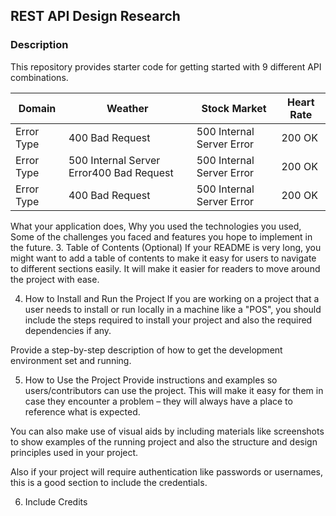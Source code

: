 ## REST API Design Research

### Description

This repository provides starter code for getting started with 9 different API combinations.

Domain | Weather | Stock Market | Heart Rate |
--- | --- | --- | --- 
Error Type | 400 Bad Request | 500 Internal Server Error | 200 OK |
Error Type | 500 Internal Server Error400 Bad Request | 500 Internal Server Error | 200 OK |
Error Type | 400 Bad Request | 500 Internal Server Error | 200 OK |


What your application does,
Why you used the technologies you used,
Some of the challenges you faced and features you hope to implement in the future.
3. Table of Contents (Optional)
If your README is very long, you might want to add a table of contents to make it easy for users to navigate to different sections easily. It will make it easier for readers to move around the project with ease.

4. How to Install and Run the Project
If you are working on a project that a user needs to install or run locally in a machine like a "POS", you should include the steps required to install your project and also the required dependencies if any.

Provide a step-by-step description of how to get the development environment set and running.

5. How to Use the Project
Provide instructions and examples so users/contributors can use the project. This will make it easy for them in case they encounter a problem – they will always have a place to reference what is expected.

You can also make use of visual aids by including materials like screenshots to show examples of the running project and also the structure and design principles used in your project.

Also if your project will require authentication like passwords or usernames, this is a good section to include the credentials.

6. Include Credits
